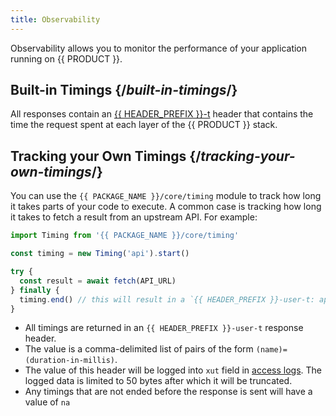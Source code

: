 ```yaml
---
title: Observability
---
```


Observability allows you to monitor the performance of your application running on {{ PRODUCT }}.

## Built-in Timings {/*built-in-timings*/}

All responses contain an [{{ HEADER_PREFIX }}-t](/guides/response_headers#-t-response-header) header that contains the time the request spent at each layer of the {{ PRODUCT }} stack.

## Tracking your Own Timings {/*tracking-your-own-timings*/}

You can use the `{{ PACKAGE_NAME }}/core/timing` module to track how long it takes parts of your code to execute. A common case is
tracking how long it takes to fetch a result from an upstream API. For example:

```js
import Timing from '{{ PACKAGE_NAME }}/core/timing'

const timing = new Timing('api').start()

try {
  const result = await fetch(API_URL)
} finally {
  timing.end() // this will result in a `{{ HEADER_PREFIX }}-user-t: api=(millis)` response header
}
```

- All timings are returned in an `{{ HEADER_PREFIX }}-user-t` response header.
- The value is a comma-delimited list of pairs of the form `(name)=(duration-in-millis)`.
- The value of this header will be logged into `xut` field in [access logs](/guides/logs#access-logs). The logged data is limited to 50 bytes after which it will be truncated.
- Any timings that are not ended before the response is sent will have a value of `na`

